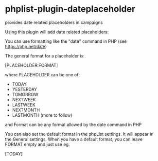 
# phplist-plugin-dateplaceholder
provides date related placeholders in campaigns

Using this plugin will add date related placeholders:

You can use formatting like the "date" command in PHP (see https://php.net/date)

The general format for a placeholder is:

[PLACEHOLDER:FORMAT]

where PLACEHOLDER can be one of:

- TODAY
- YESTERDAY
- TOMORROW
- NEXTWEEK
- LASTWEEK
- NEXTMONTH
- LASTMONTH
(more to follow)

and Format can be any format allowed by the date command in PHP

You can also set the default format in the phpList settings. It will appear in the General settings.
When you have a default format, you can leave FORMAT empty and just use eg.

[TODAY]


